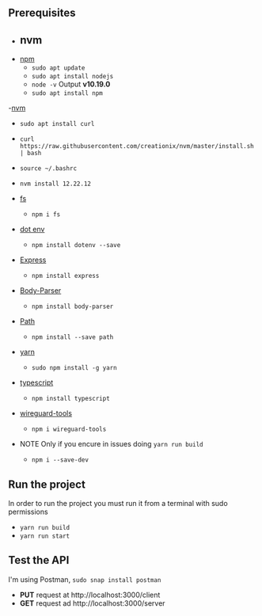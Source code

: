 ## Prerequisites
- nvm
  - 
- [npm](https://www.digitalocean.com/community/tutorials/how-to-install-node-js-on-ubuntu-20-04)
  - `sudo apt update`
  - `sudo apt install nodejs`
  - `node -v` Output **v10.19.0**
  - `sudo apt install npm`
 
-[nvm](https://tecadmin.net/how-to-install-nvm-on-ubuntu-20-04/)
  - `sudo apt install curl` 
  - `curl https://raw.githubusercontent.com/creationix/nvm/master/install.sh | bash`
  - `source ~/.bashrc `
  - `nvm install 12.22.12`

- [fs](https://www.npmjs.com/package/fs)
  - `npm i fs`

- [dot env](https://www.npmjs.com/package/dotenv)
  - `npm install dotenv --save`

- [Express](https://www.npmjs.com/package/express)
  - `npm install express`

- [Body-Parser](https://www.npmjs.com/package/body-parser)
  - `npm install body-parser`
 
- [Path](https://www.npmjs.com/package/path)
  - `npm install --save path`

- [yarn](https://www.npmjs.com/package/yarn)
  - `sudo npm install -g yarn`

- [typescript](https://www.npmjs.com/package/typescript)
  - `npm install typescript`

- [wireguard-tools](https://www.npmjs.com/package/wireguard-tools)
  - `npm i wireguard-tools`

- NOTE Only if you encure in issues doing `yarn run build`
  - `npm i --save-dev`

## Run the project
In order to run the project you must run it from a terminal with sudo permissions
- `yarn run build`
- `yarn run start`

## Test the API
I'm using Postman, `sudo snap install postman`
- **PUT** request at http://localhost:3000/client
- **GET** request ad http://localhost:3000/server

